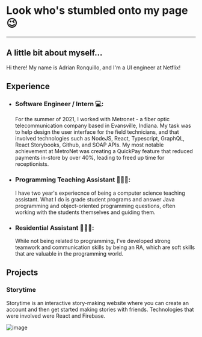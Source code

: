 # Look who's stumbled onto my page 😉
---
## A little bit about myself...
Hi there! My name is Adrian Ronquillo, and I'm a UI engineer at Netflix! 

## Experience
- ### Software Engineer / Intern 💻: 
    For the summer of 2021, I worked with Metronet - a fiber optic telecommunication company based in Evansville, Indiana. My task was to help design the user interface for the field technicians, and that involved technologies such as NodeJS, React, Typescript, GraphQL, React Storybooks, Github, and SOAP APIs. My most notable achievement at MetroNet was creating a QuickPay feature that reduced payments in-store by over 40%, leading to freed up time for receptionists.
- ### Programming Teaching Assistant 👨🏽‍🏫:
    I have two year's experiecnce of being a computer science teaching assistant. What I do is grade student programs and answer Java programming and object-oriented programming questions, often working with the students themselves and guiding them.
- ### Residential Assistant 👮🏽‍♂️:
    While not being related to programming, I've developed strong teamwork and communication skills by being an RA, which are soft skills that are valuable in the programming world.
    
## Projects
### Storytime
Storytime is an interactive story-making website where you can create an account and then get started making stories with friends. Technologies that were involved were React and Firebase.

![image](https://user-images.githubusercontent.com/60367655/123486541-d9916e00-d5d1-11eb-85df-ad6e4857c10a.png)

<!--
**ronquiaj/ronquiaj** is a ✨ _special_ ✨ repository because its `README.md` (this file) appears on your GitHub profile.

Here are some ideas to get you started:

- 🔭 I’m currently working on ...
- 🌱 I’m currently learning ...
- 👯 I’m looking to collaborate on ...
- 🤔 I’m looking for help with ...
- 💬 Ask me about ...
- 📫 How to reach me: ...
- 😄 Pronouns: ...
- ⚡ Fun fact: ...
-->
